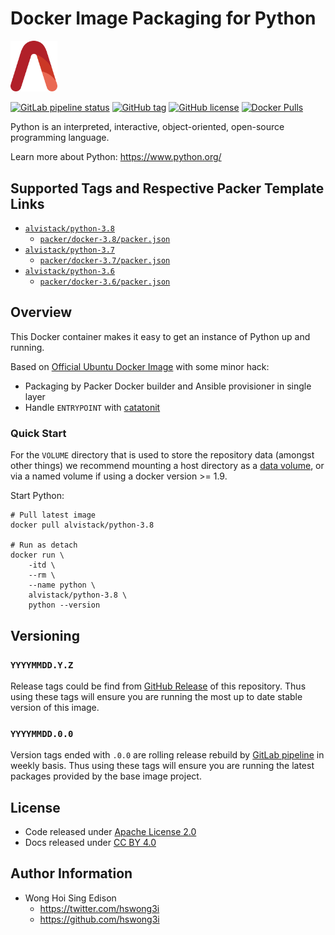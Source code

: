 # Docker Image Packaging for Python

<img src="/alvistack.svg" width="75" alt="AlviStack">

[![GitLab pipeline status](https://img.shields.io/gitlab/pipeline/alvistack/docker-python/master)](https://gitlab.com/alvistack/docker-python/-/pipelines)
[![GitHub tag](https://img.shields.io/github/tag/alvistack/docker-python.svg)](https://github.com/alvistack/docker-python/tags)
[![GitHub license](https://img.shields.io/github/license/alvistack/docker-python.svg)](https://github.com/alvistack/docker-python/blob/master/LICENSE)
[![Docker Pulls](https://img.shields.io/docker/pulls/alvistack/python-3.8.svg)](https://hub.docker.com/r/alvistack/python-3.8)

Python is an interpreted, interactive, object-oriented, open-source programming language.

Learn more about Python: <https://www.python.org/>

## Supported Tags and Respective Packer Template Links

  - [`alvistack/python-3.8`](https://hub.docker.com/r/alvistack/python-3.8)
      - [`packer/docker-3.8/packer.json`](https://github.com/alvistack/docker-python/blob/master/packer/docker-3.8/packer.json)
  - [`alvistack/python-3.7`](https://hub.docker.com/r/alvistack/python-3.7)
      - [`packer/docker-3.7/packer.json`](https://github.com/alvistack/docker-python/blob/master/packer/docker-3.7/packer.json)
  - [`alvistack/python-3.6`](https://hub.docker.com/r/alvistack/python-3.6)
      - [`packer/docker-3.6/packer.json`](https://github.com/alvistack/docker-python/blob/master/packer/docker-3.6/packer.json)

## Overview

This Docker container makes it easy to get an instance of Python up and running.

Based on [Official Ubuntu Docker Image](https://hub.docker.com/_/ubuntu/) with some minor hack:

  - Packaging by Packer Docker builder and Ansible provisioner in single layer
  - Handle `ENTRYPOINT` with [catatonit](https://github.com/openSUSE/catatonit)

### Quick Start

For the `VOLUME` directory that is used to store the repository data (amongst other things) we recommend mounting a host directory as a [data volume](https://docs.docker.com/engine/tutorials/dockervolumes/#/data-volumes), or via a named volume if using a docker version \>= 1.9.

Start Python:

    # Pull latest image
    docker pull alvistack/python-3.8
    
    # Run as detach
    docker run \
        -itd \
        --rm \
        --name python \
        alvistack/python-3.8 \
        python --version

## Versioning

### `YYYYMMDD.Y.Z`

Release tags could be find from [GitHub Release](https://github.com/alvistack/docker-python/tags) of this repository. Thus using these tags will ensure you are running the most up to date stable version of this image.

### `YYYYMMDD.0.0`

Version tags ended with `.0.0` are rolling release rebuild by [GitLab pipeline](https://gitlab.com/alvistack/docker-python/-/pipelines) in weekly basis. Thus using these tags will ensure you are running the latest packages provided by the base image project.

## License

  - Code released under [Apache License 2.0](LICENSE)
  - Docs released under [CC BY 4.0](http://creativecommons.org/licenses/by/4.0/)

## Author Information

  - Wong Hoi Sing Edison
      - <https://twitter.com/hswong3i>
      - <https://github.com/hswong3i>
